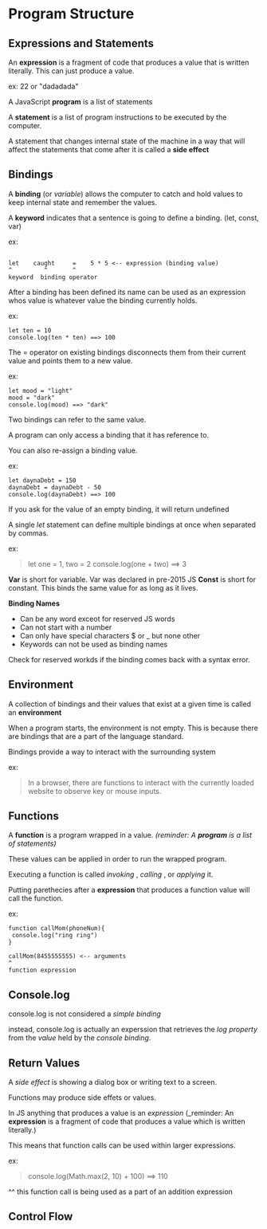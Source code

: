 # Program Structure

## Expressions and Statements

An **expression** is a fragment of code that produces a value that is written literally. This can just produce a value. 

ex: 22 or "dadadada"

A JavaScript **program** is a list of statements

A **statement** is a list of program instructions to be executed by the computer. 

A statement that changes internal state of the machine in a way that will affect the statements that come after it is called a **side effect**

## Bindings

A **binding** (or _variable_) allows the computer to catch and hold values to keep internal state and remember the values. 

A **keyword** indicates that a sentence is going to define a binding. (let, const, var)

ex:
 ```
                 
 let    caught     =    5 * 5 <-- expression (binding value)
 ^         ^       ^       
 keyword  binding operator

```

After a binding has been defined its name can be used as an expression whos value is whatever value the binding currently holds. 

ex: 
```
let ten = 10
console.log(ten * ten) ==> 100
```

The = operator on existing bindings disconnects them from their current value and points them to a new value. 

ex:
```
let mood = "light"
mood = "dark" 
console.log(mood) ==> "dark"
```

Two bindings can refer to the same value. 

A program can only access a binding that it has reference to. 

You can also re-assign a binding value. 

ex:
```
let daynaDebt = 150
daynaDebt = daynaDebt - 50
console.log(daynaDebt) ==> 100
```

If you ask for the value of an empty binding, it will return undefined

A single _let_ statement can define multiple bindings at once when separated by commas.

ex: 
> let one = 1, two = 2
> console.log(one + two) ==> 3 

**Var** is short for variable. Var was declared in pre-2015 JS
**Const** is short for constant. This binds the same value for as long as it lives. 

**Binding Names**

<ul>
 <li>Can be any word exceot for reserved JS words</li>
 <li>Can not start with a number</li>
 <li>Can only have special characters $ or _ but none other</li>
 <li>Keywords can not be used as binding names</li>
</ul>

Check for reserved workds if the binding comes back with a syntax error.


## Environment

A collection of bindings and their values that exist at a given time is called an **environment**

When a program starts, the environment is not empty. This is because there are bindings that are a part of the language standard.

Bindings provide a way to interact with the surrounding system 

ex: 
> In a browser, there are functions to interact with the currently loaded website to observe key or mouse inputs. 

## Functions

A **function** is a program wrapped in a value. _(reminder: A **program** is a list of statements)_

These values can be applied in order to run the wrapped program. 

Executing a function is called _invoking_ , _calling_ , or _applying_ it. 

Putting parethecies after a **expression** that produces a function value will call the function. 

ex:
```
function callMom(phoneNum){
 console.log("ring ring")
}

callMom(8455555555) <-- arguments
^
function expression

```

## Console.log

console.log is not considered a _simple binding_

instead, console.log is actually an experssion that retrieves the _log_ *property* from the *value* held by the _console_ *binding*.

## Return Values

A _side effect_ is showing a dialog box or writing text to a screen. 

Functions may produce side effets or values. 

In JS anything that produces a value is an _expression_ 
(_reminder: An **expression** is a fragment of code that produces a value which is written literally.)

This means that function calls can be used within larger expressions. 

ex:
> console.log(Math.max(2, 10) + 100) ==> 110 

^^ this function call is being used as a part of an addition expression 

## Control Flow



